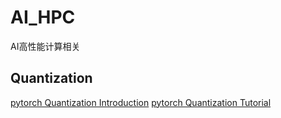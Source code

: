 # AI_HPC
AI高性能计算相关

## Quantization
[pytorch Quantization Introduction](https://pytorch.org/blog/introduction-to-quantization-on-pytorch/)
[pytorch Quantization Tutorial](https://pytorch.org/docs/2.0/quantization.html)

